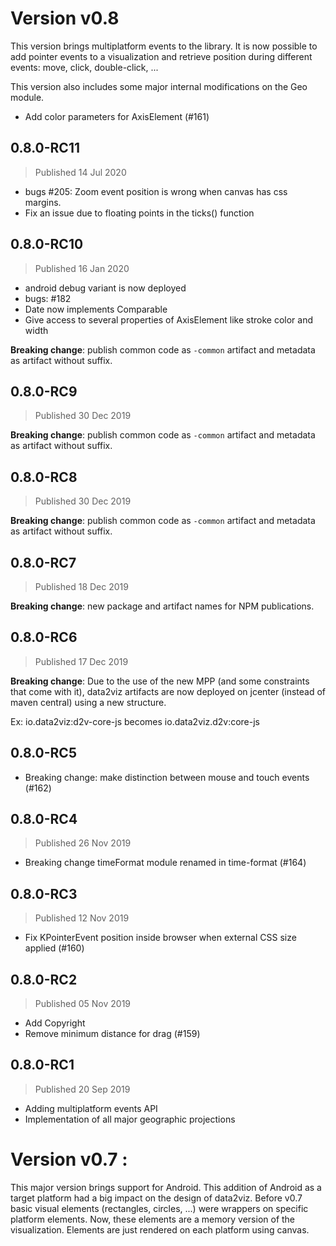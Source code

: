 # Version v0.8

This version brings multiplatform events to the library. It is now possible to add pointer events to
a visualization and retrieve position during different events: move, click, double-click, ...

This version also includes some major internal modifications on the Geo module.


* Add color parameters for AxisElement (#161)

## 0.8.0-RC11
> Published 14 Jul 2020
* bugs #205: Zoom event position is wrong when canvas has css margins. 
* Fix an issue due to floating points in the ticks() function


## 0.8.0-RC10
> Published 16 Jan 2020
* android debug variant is now deployed
* bugs: #182
* Date now implements Comparable<Date>
* Give access to several properties of AxisElement like stroke color and width

**Breaking change**: publish common code as `-common` artifact and metadata
as artifact without suffix.

## 0.8.0-RC9
> Published 30 Dec 2019

**Breaking change**: publish common code as `-common` artifact and metadata
as artifact without suffix.

## 0.8.0-RC8
> Published 30 Dec 2019

**Breaking change**: publish common code as `-common` artifact and metadata
as artifact without suffix.

## 0.8.0-RC7
> Published 18 Dec 2019

**Breaking change**: new package and artifact names for NPM publications.

## 0.8.0-RC6
> Published 17 Dec 2019

**Breaking change**: Due to the use of the new MPP (and some constraints that come with it), 
data2viz artifacts are now deployed on jcenter (instead of maven central) using a new structure.
 
Ex: io.data2viz:d2v-core-js becomes io.data2viz.d2v:core-js  

## 0.8.0-RC5
* Breaking change: make distinction between mouse and touch events (#162)

## 0.8.0-RC4
> Published 26 Nov 2019
* Breaking change timeFormat module renamed in time-format (#164)

## 0.8.0-RC3
> Published 12 Nov 2019
* Fix KPointerEvent position inside browser when external CSS size applied (#160)


## 0.8.0-RC2
> Published 05 Nov 2019


* Add Copyright
* Remove minimum distance for drag (#159)

## 0.8.0-RC1
> Published 20 Sep 2019

* Adding multiplatform events API
* Implementation of all major geographic projections

# Version v0.7 :

This major version brings support for Android. This addition of Android as a target
platform had a big impact on the design of data2viz. Before v0.7 basic visual elements 
(rectangles, circles, ...) were wrappers on specific platform elements. Now, these elements
are a memory version of the visualization. Elements are just rendered on each platform 
using canvas. 